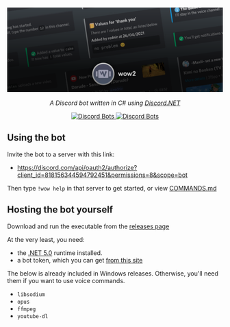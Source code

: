 <p align="center"><img src="Assets/banner.png"></p>

<p align="center">
    <i>A Discord bot written in C# using <a href="https://github.com/discord-net/Discord.Net">Discord.NET</a></i>
</p>
<p align="center">
    <a href="https://top.gg/bot/818156344594792451">
        <img alt="Discord Bots" src="https://top.gg/api/widget/status/818156344594792451.svg">
    </a>
    <a href="https://www.codefactor.io/repository/github/rednir/wow2/overview/master">
        <img alt="Discord Bots" src="https://www.codefactor.io/repository/github/rednir/wow2/badge/master">
    </a>
</p>

## Using the bot
Invite the bot to a server with this link:
 - https://discord.com/api/oauth2/authorize?client_id=818156344594792451&permissions=8&scope=bot

Then type `!wow help` in that server to get started, or view [COMMANDS.md](COMMANDS.md)

## Hosting the bot yourself
Download and run the executable from the [releases page](https://github.com/rednir/wow2/releases/)

At the very least, you need:
 - the [.NET 5.0](https://dotnet.microsoft.com/download) runtime installed.
 - a bot token, which you can get [from this site](https://discord.com/developers/applications)

The below is already included in Windows releases. Otherwise, you'll need them if you want to use voice commands.
 - `libsodium`
 - `opus`
 - `ffmpeg`
 - `youtube-dl`
